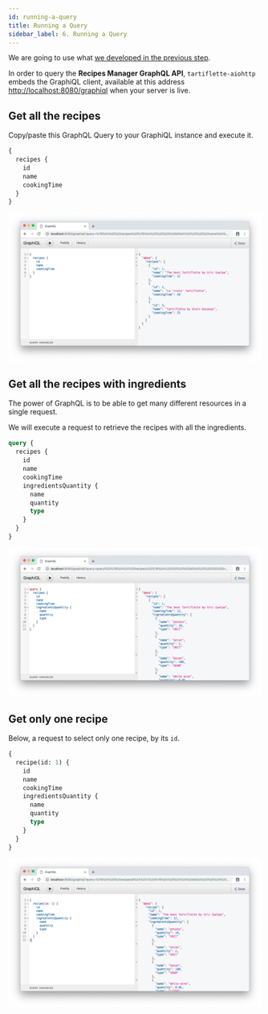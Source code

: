 ```yaml
---
id: running-a-query
title: Running a Query
sidebar_label: 6. Running a Query
---
```


We are going to use what [we developed in the previous step](/docs/tutorial/write-your-resolvers).

In order to query the **Recipes Manager GraphQL API**, `tartiflette-aiohttp` embeds the GraphiQL client, available at this address [http://localhost:8080/graphiql](http://localhost:8080/graphiql) when your server is live.

## Get all the recipes

Copy/paste this GraphQL Query to your GraphiQL instance and execute it.

```graphql
{
  recipes {
    id
    name
    cookingTime
  }
}
```

![All recipes](/docs/assets/query-all-recipes.png)

## Get all the recipes with ingredients

The power of GraphQL is to be able to get many different resources in a single request.

We will execute a request to retrieve the recipes with all the ingredients.

```graphql
query {
  recipes {
    id
    name
    cookingTime
    ingredientsQuantity {
      name
      quantity
      type
    }
  }
}
```

![All recipes with ingredients](/docs/assets/query-all-recipes-with-ingredients.png)

## Get only one recipe

Below, a request to select only one recipe, by its `id`.

```graphql
{
  recipe(id: 1) {
    id
    name
    cookingTime
    ingredientsQuantity {
      name
      quantity
      type
    }
  }
}
```

![Only one recipe](/docs/assets/query-one-recipe.png)